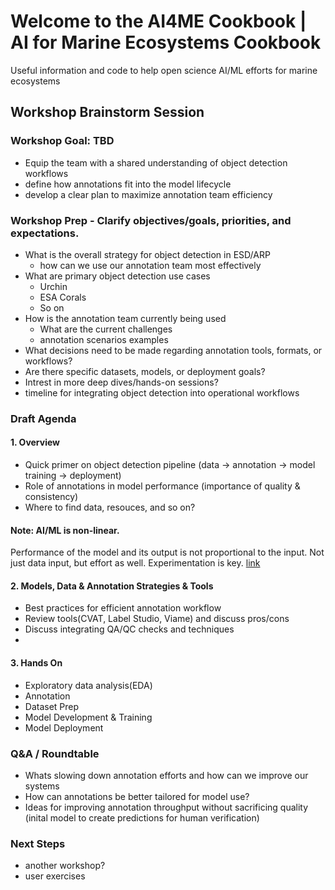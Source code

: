 # Welcome to the AI4ME Cookbook | AI for Marine Ecosystems Cookbook
Useful information and code to help open science AI/ML efforts for marine ecosystems

## Workshop Brainstorm Session
### Workshop Goal: TBD
- Equip the team with a shared understanding of object detection workflows
- define how annotations fit into the model lifecycle
- develop a clear plan to maximize annotation team efficiency

### Workshop Prep -  Clarify objectives/goals, priorities, and expectations.
- What is the overall strategy for object detection in ESD/ARP
  - how can we use our annotation team most effectively
- What are primary object detection use cases
  - Urchin
  - ESA Corals
  - So on
- How is the annotation team currently being used
  - What are the current challenges
  - annotation scenarios examples
- What decisions need to be made regarding annotation tools, formats, or workflows?
- Are there specific datasets, models, or deployment goals?
- Intrest in more deep dives/hands-on sessions?
- timeline for integrating object detection into operational workflows

### Draft Agenda

#### 1. Overview
- Quick primer on object detection pipeline (data → annotation → model training → deployment)
- Role of annotations in model performance (importance of quality & consistency)
- Where to find data, resouces, and so on?

#### **Note:** AI/ML is non-linear. 
Performance of the model and its output is not proportional to the input. Not just data input, but effort as well. Experimentation is key. [link](https://developers.google.com/machine-learning/managing-ml-projects/planning)

#### 2. Models, Data & Annotation Strategies & Tools
- Best practices for efficient annotation workflow
- Review tools(CVAT, Label Studio, Viame) and discuss pros/cons
- Discuss integrating QA/QC checks and techniques
- 
#### 3. Hands On 
- Exploratory data analysis(EDA)
- Annotation 
- Dataset Prep
- Model Development & Training
- Model Deployment

### Q&A / Roundtable
- Whats slowing down annotation efforts and how can we improve our systems
- How can annotations be better tailored for model use?
- Ideas for improving annotation throughput without sacrificing quality (inital model to create predictions for human verification)

### Next Steps
- another workshop?
- user exercises
